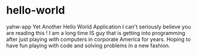 # hello-world
yahw-app  Yet Another Hello World Application
I can't seriously believe you are reading this !
I am a long time IS guy that is getting into programming 
after just playing with computers in corporate America for
years.  Hoping to have fun playing with code and solving
problems in a new fashion.
